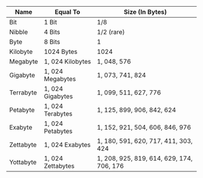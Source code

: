 |Name|Equal To|Size (In Bytes)|
|---|---|---|
|Bit|1 Bit|1/8|
|Nibble|4 Bits|1/2 (rare)|
|Byte|8 Bits|1|
|Kilobyte|1024 Bytes|1024|
|Megabyte|1, 024 Kilobytes|1, 048, 576|
|Gigabyte|1, 024 Megabytes|1, 073, 741, 824|
|Terrabyte|1, 024 Gigabytes|1, 099, 511, 627, 776|
|Petabyte|1, 024 Terabytes|1, 125, 899, 906, 842, 624|
|Exabyte|1, 024 Petabytes|1, 152, 921, 504, 606, 846, 976|
|Zettabyte|1, 024 Exabytes|1, 180, 591, 620, 717, 411, 303, 424|
|Yottabyte|1, 024 Zettabytes|1, 208, 925, 819, 614, 629, 174, 706, 176|


